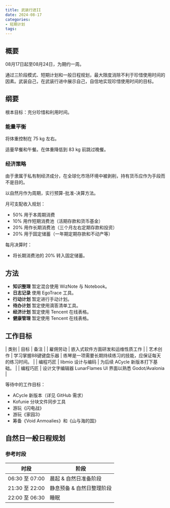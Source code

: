 ```yaml
---
title: 武装行进II
date: 2024-08-17
categories:
- 短期计划
tags:
---
```


## 概要

08月17日起至08月24日，为期约一周。

通过三阶段模式、短期计划和一般日程规划，最大限度消除不利于珍惜使用时间的因素。武装自己，在武装行进中展示自己，自信地实现珍惜使用时间的目标。

## 纲要

根本目标：充分珍惜和利用时间。

### 能量平衡

将体重控制在 75 kg 左右。

适量早餐和午餐。在体重降低到 83 kg 前跳过晚餐。

### 经济策略

由于隶属于私有制经济成分，在全球化市场环境中被剥削，持有货币应作为手段而不是目的。

以自然月作为周期，实行预算-批准-决算方法。

月可支配收入规划：

- 50% 用于本周期消费
- 10% 用作短期消费池（活期存款和货币基金）
- 20% 用作长期消费池（三个月左右定期存款和投资）
- 20% 用于固定储蓄（一年期定期存款和不动产等）

每月决算时：

- 将长期消费池的 20% 转入固定储蓄。

## 方法

- **知识整理** 暂定混合使用 WizNote 与 Notebook。
- **日志记录** 使用 EgoTrace 工具。
- **行动计划** 暂定进行手动计划。
- **待办计划** 暂定使用滴答清单工具。
- **经济计划** 暂定使用 Tencent 在线表格。
- **健康管理** 暂定使用 Tencent 在线表格。

## 工作目标

| 类别 | 目标 | 备注 |
| 雇佣劳动 | 嵌入式软件方面研发和运维性质工作 |
| 艺术创作 | 学习掌握88键键盘乐器 | 练琴是一项需要长期持续练习的技能，应保证每天的练习时间。 |
| 编程巧匠 | libmio 设计与编码 | 为后续 ACycle 新版本打下基础。 |
| 编程巧匠 | 设计文字编辑器 LunarFlames UI 界面以熟悉 Godot/Avalonia |

等待中的工作目标：

- ACycle 新版本（详见 GitHub 需求）
- Kofunie 分块文件同步工具
- 游玩《闪电战》
- 游玩《家园3》
- 筹备《Void Anmoalies》和《山与海的国》

## 自然日一般日程规划

### 参考时段

| 时段 | 阶段 |
| --- | --- |
| 06:30 至 07:00 | 晨起 & 自然日准备阶段 |
| 21:30 至 22:00 | 静息预备 & 自然日整理阶段 |
| 22:00 至 06:30 | 睡眠 |

